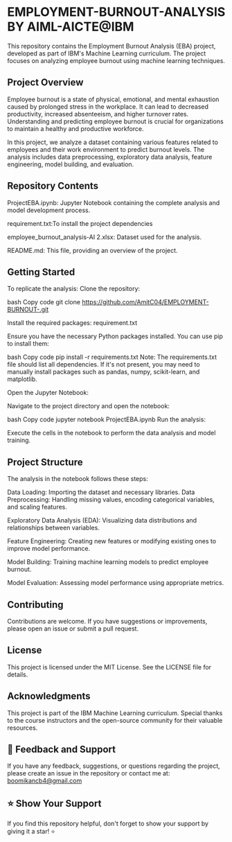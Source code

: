# EMPLOYMENT-BURNOUT-ANALYSIS BY AIML-AICTE@IBM
This repository contains the Employment Burnout Analysis (EBA) project, developed as part of IBM's Machine Learning curriculum. The project focuses on analyzing employee burnout using machine learning techniques.

## Project Overview
Employee burnout is a state of physical, emotional, and mental exhaustion caused by prolonged stress in the workplace. It can lead to decreased productivity, increased absenteeism, and higher turnover rates. Understanding and predicting employee burnout is crucial for organizations to maintain a healthy and productive workforce.

In this project, we analyze a dataset containing various features related to employees and their work environment to predict burnout levels. The analysis includes data preprocessing, exploratory data analysis, feature engineering, model building, and evaluation.

## Repository Contents
ProjectEBA.ipynb: Jupyter Notebook containing the complete analysis and model development process.

requirement.txt:To install the project dependencies

employee_burnout_analysis-AI 2.xlsx: Dataset used for the analysis.

README.md: This file, providing an overview of the project.

## Getting Started
To replicate the analysis: Clone the repository:

bash Copy code git clone https://github.com/AmitC04/EMPLOYMENT-BURNOUT-.git

Install the required packages: requirement.txt

Ensure you have the necessary Python packages installed. You can use pip to install them:

bash Copy code pip install -r requirements.txt Note: The requirements.txt file should list all dependencies. If it's not present, you may need to manually install packages such as pandas, numpy, scikit-learn, and matplotlib.

Open the Jupyter Notebook:

Navigate to the project directory and open the notebook:

bash Copy code jupyter notebook ProjectEBA.ipynb Run the analysis:

Execute the cells in the notebook to perform the data analysis and model training.

## Project Structure
The analysis in the notebook follows these steps:

Data Loading: Importing the dataset and necessary libraries. Data Preprocessing: Handling missing values, encoding categorical variables, and scaling features.

Exploratory Data Analysis (EDA): Visualizing data distributions and relationships between variables.

Feature Engineering: Creating new features or modifying existing ones to improve model performance.

Model Building: Training machine learning models to predict employee burnout.

Model Evaluation: Assessing model performance using appropriate metrics.

## Contributing
Contributions are welcome. If you have suggestions or improvements, please open an issue or submit a pull request.

## License
This project is licensed under the MIT License. See the LICENSE file for details.

## Acknowledgments
This project is part of the IBM Machine Learning curriculum. Special thanks to the course instructors and the open-source community for their valuable resources.

## 📝 Feedback and Support
If you have any feedback, suggestions, or questions regarding the project, please create an issue in the repository or contact me at:
boomikancb4@gmail.com

## ⭐ Show Your Support
If you find this repository helpful, don't forget to show your support by giving it a star! ⭐

